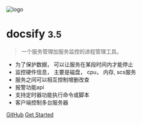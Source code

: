 <!-- _coverpage.md -->

![logo](_media/icon.svg)

# docsify <small>3.5</small>

> 一个服务管理加服务监控的进程管理工具。

-  为了保护数据， 可以让服务在某段时间内才能停止
-  监控硬件信息， 主要是磁盘， cpu， 内存,  scs服务  
-  服务之间可以相互控制增删改查  
-  报警功能api  
-  支持定时器功能执行命令或脚本
-  客户端控制多台服务器

[GitHub](https://github.com/hyahm/scs)
[Get Started](#docsify)